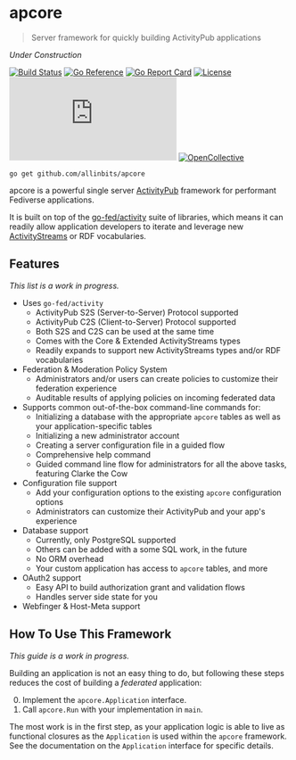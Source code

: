 # apcore

> Server framework for quickly building ActivityPub applications

*Under Construction*

[![Build Status][Build-Status-Image]][Build-Status-Url] [![Go Reference][Go-Reference-Image]][Go-Reference-Url]
[![Go Report Card][Go-Report-Card-Image]][Go-Report-Card-Url] [![License][License-Image]][License-Url]
[![Chat][Chat-Image]][Chat-Url] [![OpenCollective][OpenCollective-Image]][OpenCollective-Url]

`go get github.com/allinbits/apcore`

apcore is a powerful single server
[ActivityPub](https://www.w3.org/TR/activitypub)
framework for performant Fediverse applications.

It is built on top of the
[go-fed/activity](https://github.com/go-fed/activity)
suite of libraries, which means it can readily allow application developers to
iterate and leverage new
[ActivityStreams](https://www.w3.org/TR/activitystreams-core)
or RDF vocabularies.

## Features

*This list is a work in progress.*

* Uses `go-fed/activity`
  * ActivityPub S2S (Server-to-Server) Protocol supported
  * ActivityPub C2S (Client-to-Server) Protocol supported
  * Both S2S and C2S can be used at the same time
  * Comes with the Core & Extended ActivityStreams types
  * Readily expands to support new ActivityStreams types and/or RDF vocabularies
* Federation & Moderation Policy System
  * Administrators and/or users can create policies to customize their federation experience
  * Auditable results of applying policies on incoming federated data
* Supports common out-of-the-box command-line commands for:
  * Initializing a database with the appropriate `apcore` tables as well as your application-specific tables
  * Initializing a new administrator account
  * Creating a server configuration file in a guided flow
  * Comprehensive help command
  * Guided command line flow for administrators for all the above tasks, featuring Clarke the Cow
* Configuration file support
  * Add your configuration options to the existing `apcore` configuration options
  * Administrators can customize their ActivityPub and your app's experience
* Database support
  * Currently, only PostgreSQL supported
  * Others can be added with a some SQL work, in the future
  * No ORM overhead
  * Your custom application has access to `apcore` tables, and more
* OAuth2 support
  * Easy API to build authorization grant and validation flows
  * Handles server side state for you
* Webfinger & Host-Meta support

## How To Use This Framework

*This guide is a work in progress.*

Building an application is not an easy thing to do, but following these steps
reduces the cost of building a *federated* application:

0. Implement the `apcore.Application` interface.
0. Call `apcore.Run` with your implementation in `main`.

The most work is in the first step, as your application logic is able to live as
functional closures as the `Application` is used within the `apcore` framework.
See the documentation on the `Application` interface for specific details.

[Build-Status-Image]: https://travis-ci.org/go-fed/apcore.svg?branch=master
[Build-Status-Url]: https://travis-ci.org/go-fed/apcore
[Go-Reference-Image]: https://pkg.go.dev/badge/github.com/allinbits/apcore.svg
[Go-Reference-Url]: https://pkg.go.dev/github.com/allinbits/apcore
[Go-Report-Card-Image]: https://goreportcard.com/badge/github.com/allinbits/apcore
[Go-Report-Card-Url]: https://goreportcard.com/report/github.com/allinbits/apcore
[License-Image]: https://img.shields.io/github/license/go-fed/apcore?color=blue
[License-Url]: https://www.gnu.org/licenses/agpl-3.0.en.html
[Chat-Image]: https://img.shields.io/matrix/go-fed:feneas.org?server_fqdn=matrix.org
[Chat-Url]: https://matrix.to/#/!BLOSvIyKTDLIVjRKSc:feneas.org?via=feneas.org&via=matrix.org
[OpenCollective-Image]: https://img.shields.io/opencollective/backers/go-fed-activitypub-labs
[OpenCollective-Url]: https://opencollective.com/go-fed-activitypub-labs
